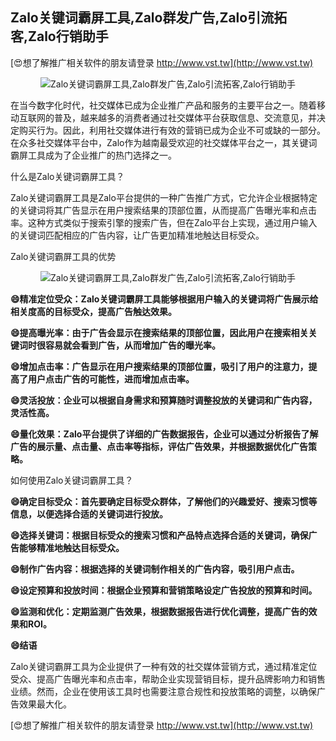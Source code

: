 ## **Zalo关键词霸屏工具,Zalo群发广告,Zalo引流拓客,Zalo行销助手**

[😍想了解推广相关软件的朋友请登录 http://www.vst.tw](http://www.vst.tw)

 <center><img src="https://vst.tw/MP4/tuiguang/png/6.png" alt="Zalo关键词霸屏工具,Zalo群发广告,Zalo引流拓客,Zalo行销助手"></center>

在当今数字化时代，社交媒体已成为企业推广产品和服务的主要平台之一。随着移动互联网的普及，越来越多的消费者通过社交媒体平台获取信息、交流意见，并决定购买行为。因此，利用社交媒体进行有效的营销已成为企业不可或缺的一部分。在众多社交媒体平台中，Zalo作为越南最受欢迎的社交媒体平台之一，其关键词霸屏工具成为了企业推广的热门选择之一。

什么是Zalo关键词霸屏工具？

Zalo关键词霸屏工具是Zalo平台提供的一种广告推广方式，它允许企业根据特定的关键词将其广告显示在用户搜索结果的顶部位置，从而提高广告曝光率和点击率。这种方式类似于搜索引擎的搜索广告，但在Zalo平台上实现，通过用户输入的关键词匹配相应的广告内容，让广告更加精准地触达目标受众。

Zalo关键词霸屏工具的优势

 <center><img src="https://vst.tw/MP4/tuiguang/png/8.png" alt="Zalo关键词霸屏工具,Zalo群发广告,Zalo引流拓客,Zalo行销助手"></center>

**😄精准定位受众：Zalo关键词霸屏工具能够根据用户输入的关键词将广告展示给相关度高的目标受众，提高广告触达效果。**

**😄提高曝光率：由于广告会显示在搜索结果的顶部位置，因此用户在搜索相关关键词时很容易就会看到广告，从而增加广告的曝光率。**

**😄增加点击率：广告显示在用户搜索结果的顶部位置，吸引了用户的注意力，提高了用户点击广告的可能性，进而增加点击率。**

**😄灵活投放：企业可以根据自身需求和预算随时调整投放的关键词和广告内容，灵活性高。**

**😄量化效果：Zalo平台提供了详细的广告数据报告，企业可以通过分析报告了解广告的展示量、点击量、点击率等指标，评估广告效果，并根据数据优化广告策略。**

如何使用Zalo关键词霸屏工具？

**😄确定目标受众：首先要确定目标受众群体，了解他们的兴趣爱好、搜索习惯等信息，以便选择合适的关键词进行投放。**

**😄选择关键词：根据目标受众的搜索习惯和产品特点选择合适的关键词，确保广告能够精准地触达目标受众。**

**😄制作广告内容：根据选择的关键词制作相关的广告内容，吸引用户点击。**

**😄设定预算和投放时间：根据企业预算和营销策略设定广告投放的预算和时间。**

**😄监测和优化：定期监测广告效果，根据数据报告进行优化调整，提高广告的效果和ROI。**

**😄结语**

Zalo关键词霸屏工具为企业提供了一种有效的社交媒体营销方式，通过精准定位受众、提高广告曝光率和点击率，帮助企业实现营销目标，提升品牌影响力和销售业绩。然而，企业在使用该工具时也需要注意合规性和投放策略的调整，以确保广告效果最大化。

[😍想了解推广相关软件的朋友请登录 http://www.vst.tw](http://www.vst.tw)



